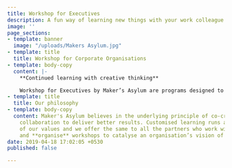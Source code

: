 ```yaml
---
title: Workshop for Executives
description: A fun way of learning new things with your work colleague
image: ''
page_sections:
- template: banner
  image: "/uploads/Makers Asylum.jpg"
- template: title
  title: Workshop for Corporate Organisations
- template: body-copy
  content: |-
    **Continued learning with creative thinking**

    Workshop for Executives by Maker’s Asylum are programs designed to engage employees of an organisation in a dynamic environment. The objective of these workshops is to promote teamwork and a culture of innovation through activities that are **collaborative**, **challenging**, **out-of-the-box** and of **new-age** in nature.
- template: title
  title: Our philosophy
- template: body-copy
  content: Maker's Asylum believes in the underlying principle of co-creation and
    collaboration to deliver better results. Customised learning runs at the core
    of our values and we offer the same to all the partners who work with us. We **co-create**
    and **organise** workshops to catalyse an organisation’s vision of doing business.
date: 2019-04-18 17:02:05 +0530
published: false

---
```

